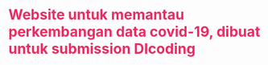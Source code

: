 <h1 style="color: #ea2c62;"Pantau_Covid-19</h1>
Website untuk memantau perkembangan data covid-19, dibuat untuk submission DIcoding
